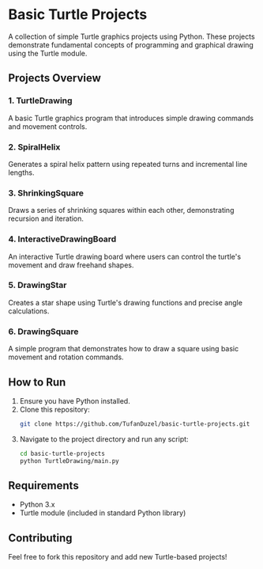 # Basic Turtle Projects

A collection of simple Turtle graphics projects using Python. These projects demonstrate fundamental concepts of programming and graphical drawing using the Turtle module.

## Projects Overview

### 1. TurtleDrawing
A basic Turtle graphics program that introduces simple drawing commands and movement controls.

### 2. SpiralHelix
Generates a spiral helix pattern using repeated turns and incremental line lengths.

### 3. ShrinkingSquare
Draws a series of shrinking squares within each other, demonstrating recursion and iteration.

### 4. InteractiveDrawingBoard
An interactive Turtle drawing board where users can control the turtle's movement and draw freehand shapes.

### 5. DrawingStar
Creates a star shape using Turtle's drawing functions and precise angle calculations.

### 6. DrawingSquare
A simple program that demonstrates how to draw a square using basic movement and rotation commands.

## How to Run

1. Ensure you have Python installed.
2. Clone this repository:
   ```bash
   git clone https://github.com/TufanDuzel/basic-turtle-projects.git
   ```
3. Navigate to the project directory and run any script:
   ```bash
   cd basic-turtle-projects
   python TurtleDrawing/main.py
   ```

## Requirements

- Python 3.x
- Turtle module (included in standard Python library)

## Contributing
Feel free to fork this repository and add new Turtle-based projects!
